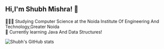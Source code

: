 ## Hi,I'm Shubh Mishra! 👋
👩🏻‍🎓 Studying Computer Science at the Noida Institute Of Engineering And Technology,Greater Noida<br/>
💭 Currently learning Java And Data Structures!<br/>


<!--
**Shubhm8/Shubhm8** is a ✨ _special_ ✨ repository because its `README.md` (this file) appears on your GitHub profile.

Here are some ideas to get you started:

- 🔭 I’m currently working on ...
- 🌱 I’m currently learning ...
- 👯 I’m looking to collaborate on ...
- 🤔 I’m looking for help with ...
- 💬 Ask me about ...
- 📫 How to reach me: ...
- 😄 Pronouns: ...
- ⚡ Fun fact: ...
-->
![Shubh's GitHub stats](https://github-readme-stats.vercel.app/api?username=Shubhm8&show=reviews,discussions_started,discussions_answered,prs_merged,prs_merged_percentage)
